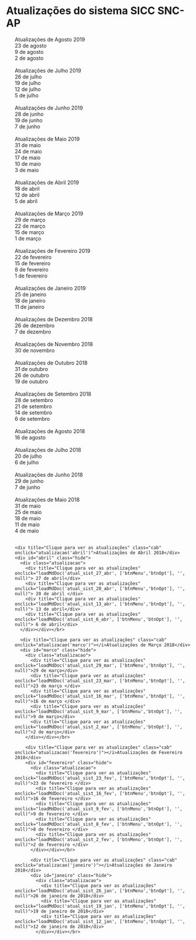 # Atualizações do sistema SICC SNC-AP

<ul id=commit-history>

<div title="Clique para ver as atualizações" class="cab" onclick="atualizacao('agosto_9')" >Atualizações de Agosto 2019 </div>
  <div id="agosto_9" class="hide">
    <div class="atualizacao">
    <div title="Clique para ver as atualizações" onclick="loadMdDoc('atual_sist_22_ago_9', ['btnMenu','btnOpt'], '', null)">23 de agosto</div>
    <div title="Clique para ver as atualizações" onclick="loadMdDoc('atual_sist_09_ago_9', ['btnMenu','btnOpt'], '', null)">9 de agosto</div>
    <div title="Clique para ver as atualizações" onclick="loadMdDoc('atual_sist_02_ago_9', ['btnMenu','btnOpt'], '', null)">2 de agosto</div>
    </div></div></br>

<div title="Clique para ver as atualizações" class="cab" onclick="atualizacao('julho_9')" >Atualizações de Julho 2019 </div>
  <div id="julho_9" class="hide">
    <div class="atualizacao">
    <div title="Clique para ver as atualizações" onclick="loadMdDoc('atual_sist_26_jul_9', ['btnMenu','btnOpt'], '', null)">26 de julho</div>
    <div title="Clique para ver as atualizações" onclick="loadMdDoc('atual_sist_19_jul_9', ['btnMenu','btnOpt'], '', null)">19 de julho</div>
    <div title="Clique para ver as atualizações" onclick="loadMdDoc('atual_sist_12_jul_9', ['btnMenu','btnOpt'], '', null)">12 de julho</div>
    <div title="Clique para ver as atualizações" onclick="loadMdDoc('atual_sist_05_jul_9', ['btnMenu','btnOpt'], '', null)">5 de julho</div>
    </div></div></br>

<div title="Clique para ver as atualizações" class="cab" onclick="atualizacao('junho_9')" >Atualizações de Junho 2019 </div>
  <div id="junho_9" class="hide">
    <div class="atualizacao">
    <div title="Clique para ver as atualizações" onclick="loadMdDoc('atual_sist_28_jun_9', ['btnMenu','btnOpt'], '', null)">28 de junho</div>
    <div title="Clique para ver as atualizações" onclick="loadMdDoc('atual_sist_19_jun_9', ['btnMenu','btnOpt'], '', null)">19 de junho</div>
    <div title="Clique para ver as atualizações" onclick="loadMdDoc('atual_sist_07_jun_9', ['btnMenu','btnOpt'], '', null)">7 de junho</div>
    </div></div></br>

<div title="Clique para ver as atualizações" class="cab" onclick="atualizacao('maio_9')" >Atualizações de Maio 2019 </div>
  <div id="maio_9" class="hide">
    <div class="atualizacao">
    <div title="Clique para ver as atualizações" onclick="loadMdDoc('atual_sist_31_mai_9', ['btnMenu','btnOpt'], '', null)">31 de maio</div>
    <div title="Clique para ver as atualizações" onclick="loadMdDoc('atual_sist_24_mai_9', ['btnMenu','btnOpt'], '', null)">24 de maio</div>
    <div title="Clique para ver as atualizações" onclick="loadMdDoc('atual_sist_17_mai_9', ['btnMenu','btnOpt'], '', null)">17 de maio</div>
    <div title="Clique para ver as atualizações" onclick="loadMdDoc('atual_sist_10_mai_9', ['btnMenu','btnOpt'], '', null)">10 de maio</div>
    <div title="Clique para ver as atualizações" onclick="loadMdDoc('atual_sist_03_mai_9', ['btnMenu','btnOpt'], '', null)">3 de maio</div>
    </div></div></br>

<div title="Clique para ver as atualizações" class="cab" onclick="atualizacao('abril_9')" >Atualizações de Abril 2019 </div>
  <div id="abril_9" class="hide">
    <div class="atualizacao">
    <div title="Clique para ver as atualizações" onclick="loadMdDoc('atual_sist_18_abr_9', ['btnMenu','btnOpt'], '', null)">18 de abril</div>
    <div title="Clique para ver as atualizações" onclick="loadMdDoc('atual_sist_12_abr_9', ['btnMenu','btnOpt'], '', null)">12 de abril</div>
    <div title="Clique para ver as atualizações" onclick="loadMdDoc('atual_sist_5_abr_9', ['btnMenu','btnOpt'], '', null)">5 de abril</div>
    </div></div></br>

<div title="Clique para ver as atualizações" class="cab" onclick="atualizacao('marco_9')" >Atualizações de Março 2019 </div>
  <div id="marco_9" class="hide">
    <div class="atualizacao">
    <div title="Clique para ver as atualizações" onclick="loadMdDoc('atual_sist_29_mar_9', ['btnMenu','btnOpt'], '', null)">29 de março</div>
    <div title="Clique para ver as atualizações" onclick="loadMdDoc('atual_sist_22_mar_9', ['btnMenu','btnOpt'], '', null)">22 de março</div>
    <div title="Clique para ver as atualizações" onclick="loadMdDoc('atual_sist_15_mar_9', ['btnMenu','btnOpt'], '', null)">15 de março</div>
    <div title="Clique para ver as atualizações" onclick="loadMdDoc('atual_sist_1_mar_9', ['btnMenu','btnOpt'], '', null)">1 de março</div>
    </div></div></br>


<div title="Clique para ver as atualizações" class="cab" onclick="atualizacao('fevereiro_9')" >Atualizações de Fevereiro 2019 </div>
  <div id="fevereiro_9" class="hide">
    <div class="atualizacao">
    <div title="Clique para ver as atualizações" onclick="loadMdDoc('atual_sist_22_fev_9', ['btnMenu','btnOpt'], '', null)">22 de fevereiro</div>
    <div title="Clique para ver as atualizações" onclick="loadMdDoc('atual_sist_15_fev_9', ['btnMenu','btnOpt'], '', null)">15 de fevereiro</div>
    <div title="Clique para ver as atualizações" onclick="loadMdDoc('atual_sist_8_fev_9', ['btnMenu','btnOpt'], '', null)">8 de fevereiro</div>
    <div title="Clique para ver as atualizações" onclick="loadMdDoc('atual_sist_1_fev_9', ['btnMenu','btnOpt'], '', null)">1 de fevereiro</div>
    </div></div></br>

<div title="Clique para ver as atualizações" class="cab" onclick="atualizacao('janeiro_9')" >Atualizações de Janeiro 2019 </div>
  <div id="janeiro_9" class="hide">
    <div class="atualizacao">
    <div title="Clique para ver as atualizações" onclick="loadMdDoc('atual_sist_25_jan_9', ['btnMenu','btnOpt'], '', null)">25 de janeiro</div>
    <div title="Clique para ver as atualizações" onclick="loadMdDoc('atual_sist_17_jan_9', ['btnMenu','btnOpt'], '', null)">18 de janeiro</div>
    <div title="Clique para ver as atualizações" onclick="loadMdDoc('atual_sist_11_jan_9', ['btnMenu','btnOpt'], '', null)">11 de janeiro</div>
    </div></div></br>

  <div title="Clique para ver as atualizações" class="cab" onclick="atualizacao('dezembro')" >Atualizações de Dezembro 2018 </div>
    <div id="dezembro" class="hide">
      <div class="atualizacao">
      <div title="Clique para ver as atualizações" onclick="loadMdDoc('atual_sist_26_dez', ['btnMenu','btnOpt'], '', null)">26 de dezembro</div>
        <div title="Clique para ver as atualizações" onclick="loadMdDoc('atual_sist_7_dez', ['btnMenu','btnOpt'], '', null)">7 de dezembro</div>
      </div></div></br>

<div title="Clique para ver as atualizações" class="cab" onclick="atualizacao('novembro')" >Atualizações de Novembro 2018 </div>
  <div id="novembro" class="hide">
    <div class="atualizacao">
      <div title="Clique para ver as atualizações" onclick="loadMdDoc('atual_sist_30_nov', ['btnMenu','btnOpt'], '', null)">30 de novembro</div>
      </div></div></br>

<div title="Clique para ver as atualizações" class="cab" onclick="atualizacao('outubro')" >Atualizações de Outubro 2018 </div>
  <div id="outubro" class="hide">
    <div class="atualizacao">
      <div title="Clique para ver as atualizações" onclick="loadMdDoc('atual_sist_31_out', ['btnMenu','btnOpt'], '', null)">31 de outubro</div>
      <div title="Clique para ver as atualizações" onclick="loadMdDoc('atual_sist_26_out', ['btnMenu','btnOpt'], '', null)">26 de outubro</div>
      <div title="Clique para ver as atualizações" onclick="loadMdDoc('atual_sist_19_out', ['btnMenu','btnOpt'], '', null)">19 de outubro</div>
      </div></div></br>

<div title="Clique para ver as atualizações" class="cab" onclick="atualizacao('setembro')" >Atualizações de Setembro 2018 </div>
  <div id="setembro" class="hide">
    <div class="atualizacao">
      <div title="Clique para ver as atualizações" onclick="loadMdDoc('atual_sist_28_set', ['btnMenu','btnOpt'], '', null)">28 de setembro</div>
      <div title="Clique para ver as atualizações" onclick="loadMdDoc('atual_sist_20_set', ['btnMenu','btnOpt'], '', null)">21 de setembro</div>
      <div title="Clique para ver as atualizações" onclick="loadMdDoc('atual_sist_14_sep', ['btnMenu','btnOpt'], '', null)">14 de setembro</div>
      <div title="Clique para ver as atualizações" onclick="loadMdDoc('atual_sist_6_sep', ['btnMenu','btnOpt'], '', null)">6 de setembro</div>
      </div></div></br>


  <div title="Clique para ver as atualizações" class="cab" onclick="atualizacao('agosto')" >Atualizações de Agosto 2018 </div>
    <div id="agosto" class="hide">
      <div class="atualizacao">
        <div title="Clique para ver as atualizações" onclick="loadMdDoc('atual_sist_16_ago', ['btnMenu','btnOpt'], '', null)">16 de agosto</div>
        </div></div></br>

  <div title="Clique para ver as atualizações" class="cab" onclick="atualizacao('julho')" >Atualizações de Julho 2018 </div>
    <div id="julho" class="hide">
      <div class="atualizacao">
        <div title="Clique para ver as atualizações" onclick="loadMdDoc('atual_sist_20_jul', ['btnMenu','btnOpt'], '', null)">20 de julho</div>
        <div title="Clique para ver as atualizações" onclick="loadMdDoc('atual_sist_6_jul', ['btnMenu','btnOpt'], '', null)">6 de julho</div>
        </div></div></br>

<div title="Clique para ver as atualizações" class="cab" onclick="atualizacao('junho')">Atualizações de Junho 2018</div>
  <div id="junho" class="hide">
    <div class="atualizacao">
        <div title="Clique para ver as atualizações" onclick="loadMdDoc('atual_sist_29_jun', ['btnMenu','btnOpt'], '', null)">29 de junho</div>
        <div title="Clique para ver as atualizações" onclick="loadMdDoc('atual_sist_7_jun', ['btnMenu','btnOpt'], '', null)">7 de junho</div>
    </div></div></br>

  <div title="Clique para ver as atualizações" class="cab" onclick="atualizacao('maio')">Atualizações de Maio 2018</div>
  <div id="maio" class="hide">
    <div class="atualizacao">
      <div title="Clique para ver as atualizações" onclick="loadMdDoc('atual_sist_31_mai', ['btnMenu','btnOpt'], '', null)">31 de maio</div>
      <div title="Clique para ver as atualizações" onclick="loadMdDoc('atual_sist_25_mai', ['btnMenu','btnOpt'], '', null)">25 de maio</div>
      <div title="Clique para ver as atualizações" onclick="loadMdDoc('atual_sist_18_mai', ['btnMenu','btnOpt'], '', null)">18 de maio</div>
      <div title="Clique para ver as atualizações" onclick="loadMdDoc('atual_sist_11_mai', ['btnMenu','btnOpt'], '', null)">11 de maio</div>
      <div title="Clique para ver as atualizações" onclick="loadMdDoc('atual_sist_4_mai', ['btnMenu','btnOpt'], '', null)">4 de maio</div>
    </div></div></br>

    <div title="Clique para ver as atualizações" class="cab" onclick="atualizacao('abril')">Atualizações de Abril 2018</div>
    <div id="abril" class="hide">
      <div class="atualizacao">
        <div title="Clique para ver as atualizações" onclick="loadMdDoc('atual_sist_27_abr', ['btnMenu','btnOpt'], '', null)"> 27 de abril</div>
        <div title="Clique para ver as atualizações" onclick="loadMdDoc('atual_sist_20_abr', ['btnMenu','btnOpt'], '', null)"> 20 de abril </div>
        <div title="Clique para ver as atualizações" onclick="loadMdDoc('atual_sist_13_abr', ['btnMenu','btnOpt'], '', null)"> 13 de abril</div>
        <div title="Clique para ver as atualizações" onclick="loadMdDoc('atual_sist_6_abr', ['btnMenu','btnOpt'], '', null)"> 6 de abril</div>
      </div></div></br>

      <div title="Clique para ver as atualizações" class="cab" onclick="atualizacao('marco')"></i>Atualizações de Março 2018</div>
      <div id="marco" class="hide">
        <div class="atualizacao">
          <div title="Clique para ver as atualizações" onclick="loadMdDoc('atual_sist_29_mar', ['btnMenu','btnOpt'], '', null)">29 de março</div>
          <div title="Clique para ver as atualizações" onclick="loadMdDoc('atual_sist_23_mar', ['btnMenu','btnOpt'], '', null)">23 de março </div>
          <div title="Clique para ver as atualizações" onclick="loadMdDoc('atual_sist_16_mar', ['btnMenu','btnOpt'], '', null)">16 de março </div>
          <div title="Clique para ver as atualizações" onclick="loadMdDoc('atual_sist_9_mar', ['btnMenu','btnOpt'], '', null)">9 de março</div>
          <div title="Clique para ver as atualizações" onclick="loadMdDoc('atual_sist_2_mar', ['btnMenu','btnOpt'], '', null)">2 de março</div>
        </div></div></br>

        <div title="Clique para ver as atualizações" class="cab" onclick="atualizacao('fevereiro')"></i>Atualizações de Fevereiro 2018</div>
        <div id="fevereiro" class="hide">
          <div class="atualizacao">
            <div title="Clique para ver as atualizações" onclick="loadMdDoc('atual_sist_23_fev', ['btnMenu','btnOpt'], '', null)">23 de fevereiro </div>
            <div title="Clique para ver as atualizações" onclick="loadMdDoc('atual_sist_16_fev', ['btnMenu','btnOpt'], '', null)">16 de fevereiro </div>
            <div title="Clique para ver as atualizações" onclick="loadMdDoc('atual_sist_9_fev', ['btnMenu','btnOpt'], '', null)">9 de fevereiro </div>
            <div title="Clique para ver as atualizações" onclick="loadMdDoc('atual_sist_8_fev', ['btnMenu','btnOpt'], '', null)">8 de fevereiro </div>
            <div title="Clique para ver as atualizações" onclick="loadMdDoc('atual_sist_2_fev', ['btnMenu','btnOpt'], '', null)">2 de fevereiro </div>
          </div></div></br>

          <div title="Clique para ver as atualizações" class="cab" onclick="atualizacao('janeiro')"></i>Atualizações de Janeiro 2018</div>
          <div id="janeiro" class="hide">
            <div class="atualizacao">
              <div title="Clique para ver as atualizações" onclick="loadMdDoc('atual_sist_26_jan', ['btnMenu','btnOpt'], '', null)">26 de janeiro de 2018</div>
              <div title="Clique para ver as atualizações" onclick="loadMdDoc('atual_sist_19_jan', ['btnMenu','btnOpt'], '', null)">19 de janeiro de 2018</div>
              <div title="Clique para ver as atualizações" onclick="loadMdDoc('atual_sist_12_jan', ['btnMenu','btnOpt'], '', null)">12 de janeiro de 2018</div>
            </div></div></br>

</ul>
